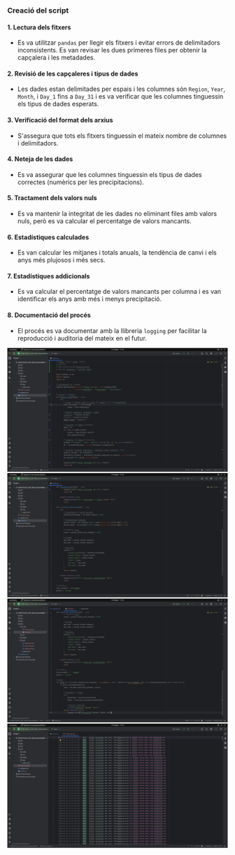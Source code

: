### Creació del script

#### 1. **Lectura dels fitxers**
   - Es va utilitzar `pandas` per llegir els fitxers i evitar errors de delimitadors inconsistents. Es van revisar les dues primeres files per obtenir la capçalera i les metadades.

#### 2. **Revisió de les capçaleres i tipus de dades**
   - Les dades estan delimitades per espais i les columnes són `Region`, `Year`, `Month`, i `Day_1` fins a `Day_31` i es va verificar que les columnes tinguessin els tipus de dades esperats.

#### 3. **Verificació del format dels arxius**
   - S'assegura que tots els fitxers tinguessin el mateix nombre de columnes i delimitadors.

#### 4. **Neteja de les dades**
   - Es va assegurar que les columnes tinguessin els tipus de dades correctes (numèrics per les precipitacions).
   
#### 5. **Tractament dels valors nuls**
   - Es va mantenir la integritat de les dades no eliminant files amb valors nuls, però es va calcular el percentatge de valors mancants.

#### 6. **Estadístiques calculades**
   - Es van calcular les mitjanes i totals anuals, la tendència de canvi i els anys més plujosos i més secs.

#### 7. **Estadístiques addicionals**
   - Es va calcular el percentatge de valors mancants per columna i es van identificar els anys amb més i menys precipitació.

#### 8. **Documentació del procés**
   - El procés es va documentar amb la llibreria `logging` per facilitar la reproducció i auditoria del mateix en el futur.

![captura1](../E04/img/captura1.png)
![captura2](../E04/img/captura2.png)
![captura3](../E04/img/captura3.png)
![captura4](../E04/img/captura4.png)



